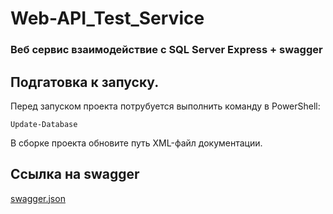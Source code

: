 # Web-API_Test_Service
### Веб сервис взаимодействие с SQL Server Express + swagger

## Подгатовка к запуску.

Перед запуском проекта потрубуется выполнить команду в PowerShell:
```
Update-Database
```
В сборке проекта обновите путь XML-файл документации.


## Ссылка на swagger

[swagger.json](https://github.com/Bayanov95liz/Web-API_Test_Service/blob/master/swagger.json)
